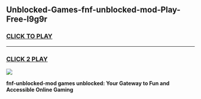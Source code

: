
## Unblocked-Games-fnf-unblocked-mod-Play-Free-l9g9r
<h3>
<a href="https://premium76.site?title=fnf-unblocked-mod&ref=12A">CLICK TO PLAY</a></h3>
<hr>

<h3>
<a href="https://premium76.site?title=fnf-unblocked-mod&ref=12A">CLICK 2 PLAY</a>
  
</h3>

<a href="https://premium76.site?title=fnf-unblocked-mod&ref=12A"><img src="https://clearcache.store/games.png"></a>


**fnf-unblocked-mod games unblocked: Your Gateway to Fun and Accessible Online Gaming**
